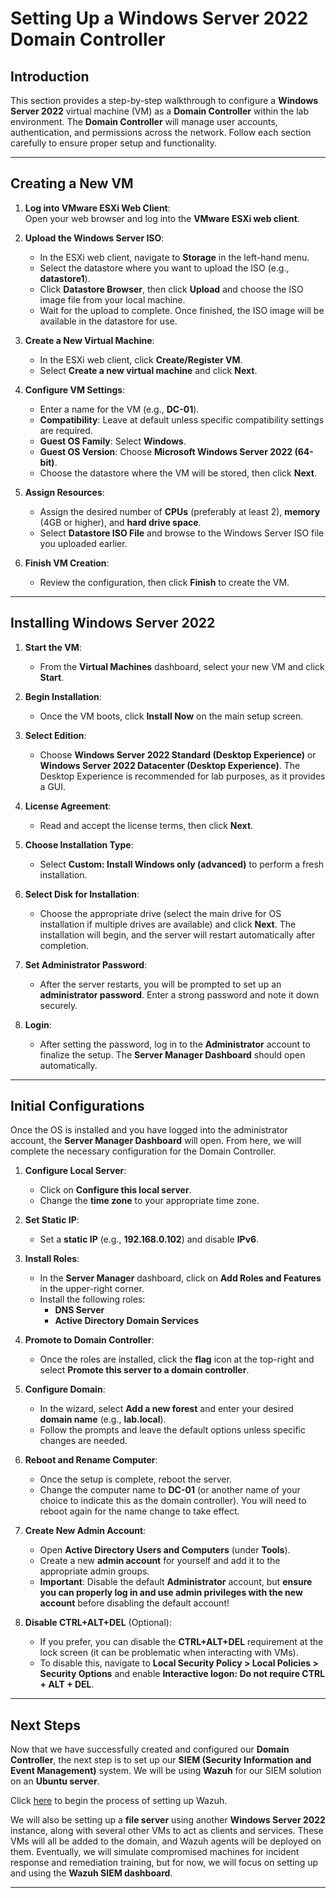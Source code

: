 # Setting Up a Windows Server 2022 Domain Controller

## Introduction

This section provides a step-by-step walkthrough to configure a **Windows Server 2022** virtual machine (VM) as a **Domain Controller** within the lab environment. The **Domain Controller** will manage user accounts, authentication, and permissions across the network. Follow each section carefully to ensure proper setup and functionality.

---

## Creating a New VM

1. **Log into VMware ESXi Web Client**:  
   Open your web browser and log into the **VMware ESXi web client**.

2. **Upload the Windows Server ISO**:
   - In the ESXi web client, navigate to **Storage** in the left-hand menu.
   - Select the datastore where you want to upload the ISO (e.g., **datastore1**).
   - Click **Datastore Browser**, then click **Upload** and choose the ISO image file from your local machine.
   - Wait for the upload to complete. Once finished, the ISO image will be available in the datastore for use.

3. **Create a New Virtual Machine**:
   - In the ESXi web client, click **Create/Register VM**.
   - Select **Create a new virtual machine** and click **Next**.

4. **Configure VM Settings**:
   - Enter a name for the VM (e.g., **DC-01**).
   - **Compatibility**: Leave at default unless specific compatibility settings are required.
   - **Guest OS Family**: Select **Windows**.
   - **Guest OS Version**: Choose **Microsoft Windows Server 2022 (64-bit)**.
   - Choose the datastore where the VM will be stored, then click **Next**.

5. **Assign Resources**:
   - Assign the desired number of **CPUs** (preferably at least 2), **memory** (4GB or higher), and **hard drive space**.
   - Select **Datastore ISO File** and browse to the Windows Server ISO file you uploaded earlier.

6. **Finish VM Creation**:
   - Review the configuration, then click **Finish** to create the VM.

---

## Installing Windows Server 2022

1. **Start the VM**:
   - From the **Virtual Machines** dashboard, select your new VM and click **Start**.

2. **Begin Installation**:
   - Once the VM boots, click **Install Now** on the main setup screen.

3. **Select Edition**:
   - Choose **Windows Server 2022 Standard (Desktop Experience)** or **Windows Server 2022 Datacenter (Desktop Experience)**. The Desktop Experience is recommended for lab purposes, as it provides a GUI.

4. **License Agreement**:
   - Read and accept the license terms, then click **Next**.

5. **Choose Installation Type**:
   - Select **Custom: Install Windows only (advanced)** to perform a fresh installation.

6. **Select Disk for Installation**:
   - Choose the appropriate drive (select the main drive for OS installation if multiple drives are available) and click **Next**. The installation will begin, and the server will restart automatically after completion.

7. **Set Administrator Password**:
   - After the server restarts, you will be prompted to set up an **administrator password**. Enter a strong password and note it down securely.

8. **Login**:
   - After setting the password, log in to the **Administrator** account to finalize the setup. The **Server Manager Dashboard** should open automatically.

---

## Initial Configurations

Once the OS is installed and you have logged into the administrator account, the **Server Manager Dashboard** will open. From here, we will complete the necessary configuration for the Domain Controller.

1. **Configure Local Server**:
   - Click on **Configure this local server**.
   - Change the **time zone** to your appropriate time zone.

2. **Set Static IP**:
   - Set a **static IP** (e.g., **192.168.0.102**) and disable **IPv6**.

3. **Install Roles**:
   - In the **Server Manager** dashboard, click on **Add Roles and Features** in the upper-right corner.
   - Install the following roles:
     - **DNS Server**
     - **Active Directory Domain Services**

4. **Promote to Domain Controller**:
   - Once the roles are installed, click the **flag** icon at the top-right and select **Promote this server to a domain controller**.

5. **Configure Domain**:
   - In the wizard, select **Add a new forest** and enter your desired **domain name** (e.g., **lab.local**).
   - Follow the prompts and leave the default options unless specific changes are needed.

6. **Reboot and Rename Computer**:
   - Once the setup is complete, reboot the server.
   - Change the computer name to **DC-01** (or another name of your choice to indicate this as the domain controller). You will need to reboot again for the name change to take effect.

7. **Create New Admin Account**:
   - Open **Active Directory Users and Computers** (under **Tools**).
   - Create a new **admin account** for yourself and add it to the appropriate admin groups.
   - **Important**: Disable the default **Administrator** account, but **ensure you can properly log in and use admin privileges with the new account** before disabling the default account!

8. **Disable CTRL+ALT+DEL** (Optional):
   - If you prefer, you can disable the **CTRL+ALT+DEL** requirement at the lock screen (it can be problematic when interacting with VMs).
   - To disable this, navigate to **Local Security Policy > Local Policies > Security Options** and enable **Interactive logon: Do not require CTRL + ALT + DEL**.

---

## Next Steps

Now that we have successfully created and configured our **Domain Controller**, the next step is to set up our **SIEM (Security Information and Event Management)** system. We will be using **Wazuh** for our SIEM solution on an **Ubuntu server**.

Click [here]() to begin the process of setting up Wazuh.

We will also be setting up a **file server** using another **Windows Server 2022** instance, along with several other VMs to act as clients and services. These VMs will all be added to the domain, and Wazuh agents will be deployed on them. Eventually, we will simulate compromised machines for incident response and remediation training, but for now, we will focus on setting up and using the **Wazuh SIEM dashboard**.

---

